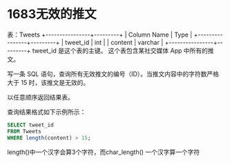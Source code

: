 1683无效的推文
===

表：Tweets
+----------------+---------+
| Column Name    | Type    |
+----------------+---------+
| tweet_id       | int     |
| content        | varchar |
+----------------+---------+
tweet_id 是这个表的主键。
这个表包含某社交媒体 App 中所有的推文。

写一条 SQL 语句，查询所有无效推文的编号（ID）。当推文内容中的字符数严格大于 15 时，该推文是无效的。

以任意顺序返回结果表。

查询结果格式如下示例所示：

``` sql
SELECT tweet_id
FROM Tweets
WHERE length(content) > 15;
```

length()中一个汉字会算3个字符，而char_length() 一个汉字算一个字符
